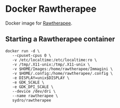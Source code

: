 # Docker Rawtherapee

Docker image for [Rawtherapee](http://rawtherapee.com/).

## Starting a Rawtherapee container

```
docker run -d \
   --cpuset-cpus 0 \
   -v /etc/localtime:/etc/localtime:ro \
   -v /tmp/.X11-unix:/tmp/.X11-unix \
   -v $HOME/Images:/home/rawtherapee/Immagini \
   -v $HOME/.config:/home/rawtherapee/.config \
   -e DISPLAY=unix$DISPLAY \
   -e GDK_SCALE \
   -e GDK_DPI_SCALE \
   --device /dev/dri \
   --name rawtherapee \
   sydro/rawtherapee

```
